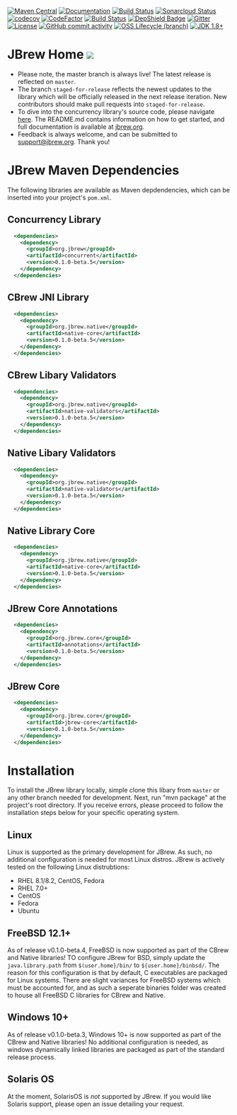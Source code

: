 [![Maven Central](https://img.shields.io/maven-central/v/org.jbrew/concurrent.svg?label=Maven%20Central)](https://search.maven.org/search?q=g:%22org.jbrew%22%20AND%20a:%22jbrew-parent%22)
[![Documentation](https://img.shields.io/badge/documentation-jbrew.org-000)](https://jbrew.org)
[![Build Status](https://codebuild.us-east-1.amazonaws.com/badges?uuid=eyJlbmNyeXB0ZWREYXRhIjoiREpyWjkrdUNEODlGOWQvUExFVy9DNWdmWkRIZCs2ZGpJN0NDb3I5SW83SmRPbE9xSVlRcitqSi95NHUxc2JDeUowT3gyc2Y3K21ZSGpPbTNGREhScHRjPSIsIml2UGFyYW1ldGVyU3BlYyI6ImhIcG8rd1hGL0FJK2JBalAiLCJtYXRlcmlhbFNldFNlcmlhbCI6MX0%3D&branch=master)](https://aws.amazon.com/codebuild/)
[![Sonarcloud Status](https://sonarcloud.io/api/project_badges/measure?project=org.jbrew:jbrew-parent&metric=alert_status)](https://sonarcloud.io/dashboard?id=org.jbrew:jbrew-parent)
[![codecov](https://codecov.io/gh/nealkumar/JBrew/branch/master/graph/badge.svg)](https://codecov.io/gh/nealkumar/JBrew)
[![CodeFactor](https://www.codefactor.io/repository/github/nealkumar/jbrew/badge)](https://www.codefactor.io/repository/github/nealkumar/jbrew)
[![Build Status](https://travis-ci.com/nealkumar/JBrew.svg?branch=master)](https://travis-ci.com/nealkumar/JBrew)
[![DepShield Badge](https://depshield.sonatype.org/badges/nealkumar/JBrew/depshield.svg)](https://depshield.github.io)
[![Gitter](https://img.shields.io/gitter/room/DAVFoundation/DAV-Contributors.svg?style=flat-square)](https://gitter.im/Concurrent-Tasks/community)
[![License](https://img.shields.io/badge/License-BSD%203--Clause%20Clear-blue)](https://spdx.org/licenses/BSD-3-Clause-Clear.html)
[![GitHub commit activity](https://img.shields.io/github/commit-activity/y/nealkumar/JBrew)](https://github.com/nealkumar/JBrew/pulse)
[![OSS Lifecycle (branch)](https://img.shields.io/osslifecycle/nealkumar/JBrew?color=yellow)](https://github.com/Netflix/osstracker)
[![JDK 1.8+](https://img.shields.io/badge/jdk-1.8%2B-purple)](https://www.oracle.com/java/technologies/javase-jdk13-downloads.html)
# JBrew Home ![](https://storage.googleapis.com/documentation.jbrew.org/Favicon%20Logo.png)
* Please note, the master branch is always live! The latest release is reflected on <code>master</code>.
* The branch <code>staged-for-release</code> reflects the newest updates to the library which will be officially released in the next release iteration. New contributors should make pull requests into <code>staged-for-release</code>.
* To dive into the concurrency library's source code, please navigate [here](https://github.com/nealkumar/JBrew/tree/docpatch-010/concurrent). The README.md contains information on how to get started, and full documentation is available at [jbrew.org](https://jbrew.org/).
* Feedback is always welcome, and can be submitted to [support@jbrew.org](mailto:support@jbrew.org). Thank you!

# JBrew Maven Dependencies
<p>The following libraries are available as Maven depdendencies, which can be inserted into your project's <code>pom.xml</code>.</p>

## Concurrency Library
```xml
  <dependencies>
    <dependency>
      <groupId>org.jbrew</groupId>
      <artifactId>concurrent</artifactId>
      <version>0.1.0-beta.5</version>
    </dependency>
  </dependencies>
```
## CBrew JNI Library
```xml
  <dependencies>
    <dependency>
      <groupId>org.jbrew.native</groupId>
      <artifactId>native-core</artifactId>
      <version>0.1.0-beta.5</version>
    </dependency>
  </dependencies>
```
## CBrew Libary Validators
```xml
  <dependencies>
    <dependency>
      <groupId>org.jbrew.native</groupId>
      <artifactId>native-validators</artifactId>
      <version>0.1.0-beta.5</version>
    </dependency>
  </dependencies>
```
## Native Libary Validators
```xml
  <dependencies>
    <dependency>
      <groupId>org.jbrew.native</groupId>
      <artifactId>native-validators</artifactId>
      <version>0.1.0-beta.5</version>
    </dependency>
  </dependencies>
```
## Native Library Core
```xml
  <dependencies>
    <dependency>
      <groupId>org.jbrew.native</groupId>
      <artifactId>native-core</artifactId>
      <version>0.1.0-beta.5</version>
    </dependency>
  </dependencies>
```
## JBrew Core Annotations
```xml
  <dependencies>
    <dependency>
      <groupId>org.jbrew.core</groupId>
      <artifactId>annotations</artifactId>
      <version>0.1.0-beta.5</version>
    </dependency>
  </dependencies>
```
## JBrew Core
```xml
  <dependencies>
    <dependency>
      <groupId>org.jbrew.core</groupId>
      <artifactId>jbrew-core</artifactId>
      <version>0.1.0-beta.5</version>
    </dependency>
  </dependencies>
```
# Installation
To install the JBrew library locally, simple clone this libary from <code>master</code> or any other branch needed for development. Next, run "mvn package" at the project's
root directory. If you receive errors, please proceed to follow the installation steps below for your specific operating system.
## Linux 
Linux is supported as the primary development for JBrew. As such, no additional configuration is needed for most Linux distros. JBrew is actively tested on the 
following Linux distrubtions:
* RHEL 8.1/8.2, CentOS, Fedora
* RHEL 7.0+
* CentOS
* Fedora
* Ubuntu
## FreeBSD 12.1+
As of release v0.1.0-beta.4, FreeBSD is now supported as part of the CBrew and Native libraries! TO configure JBrew for BSD, simply update the <code>java.library.path</code>
from <code>$(user.home}/bin/</code> to <code>${user.home}/binbsd/</code>. The reason for this configuration is that by default, C executables are packaged for 
Linux systems. There are slight variances for FreeBSD systems which must be accounted for, and as such a seperate binaries folder was created to house all FreeBSD
C libraries for CBrew and Native.
## Windows 10+
As of release v0.1.0-beta.3, Windows 10+ is now supported as part of the CBrew and Native libraries! No additional configuration is needed, as windows dynamically
linked libraries are packaged as part of the standard release process.
## Solaris OS
At the moment, SolarisOS is <i>not</i> supported by JBrew. If you would like Solaris support, please open an issue detailing your request.